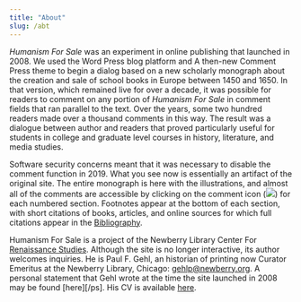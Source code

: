 ```yaml
---
title: "About"
slug: /abt
---
```

*Humanism For Sale* was an experiment in online publishing that launched in 2008. We used the Word Press blog platform and A then-new Comment Press theme to begin a dialog based on a new scholarly monograph about the creation and sale of school books in Europe between 1450 and 1650. In that version, which remained live for over a decade, it was possible for readers to comment on any portion of *Humanism For Sale* in comment fields that ran parallel to the text. Over the years, some two hundred readers made over a thousand comments in this way. The result was a dialogue between author and readers that proved particularly useful for students in college and graduate level courses in history, literature, and media studies.

Software security concerns meant that it was necessary to disable the comment function in 2019. What you see now is essentially an artifact of the original site. The entire monograph is here with the illustrations, and almost all of the comments are accessible by clicking on the comment icon (![](/comment.svg)) for each numbered section. Footnotes appear at the bottom of each section, with short citations of books, articles, and online sources for which full citations appear in the [Bibliography](/bib.pdf).
 
Humanism For Sale is a project of the Newberry Library Center For [Renaissance Studies](http://www.newberry.org/renaissance/renaissancehome.html). Although the site is no longer interactive, its author welcomes inquiries. He is Paul F. Gehl, an historian of printing now Curator Emeritus at the Newberry Library, Chicago: gehlp@newberry.org. A personal statement that Gehl wrote at the time the site launched in 2008 may be found [here][/ps]. His CV is available [here](/cv).